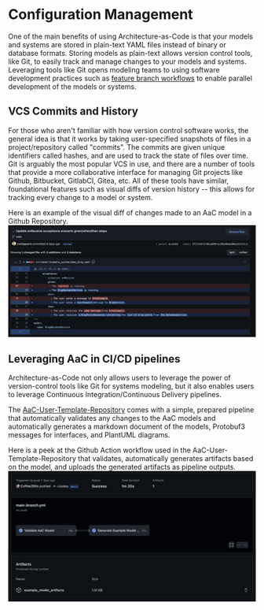 # Configuration Management
One of the main benefits of using Architecture-as-Code is that your models and systems are stored in plain-text YAML files instead of binary or database formats. Storing models as plain-text allows version control tools, like Git, to easily track and manage changes to your models and systems. Leveraging tools like Git opens modeling teams to using software development practices such as [feature branch workflows](https://www.atlassian.com/git/tutorials/comparing-workflows/feature-branch-workflow) to enable parallel development of the models or systems.

## VCS Commits and History
For those who aren't familiar with how version control software works, the general idea is that it works by taking user-specified snapshots of files in a project/repository called "commits". The commits are given unique identifiers called hashes, and are used to track the state of files over time. Git is arguably the most popular VCS in use, and there are a number of tools that provide a more collaborative interface for managing Git projects like Github, Bitbucket, GitlabCI, Gitea, etc. All of these tools have similar, foundational features such as visual diffs of version history -- this allows for tracking every change to a model or system.

Here is an example of the visual diff of changes made to an AaC model in a Github Repository.
![github commit visual diff](../../images/github/github_commit_changes.png)

## Leveraging AaC in CI/CD pipelines
Architecture-as-Code not only allows users to leverage the power of version-control tools like Git for systems modeling, but it also enables users to leverage Continuous Integration/Continuous Delivery pipelines.

The [AaC-User-Template-Repository](https://github.com/Coffee2Bits/AaC-User-Template-Repository/actions/runs/2380729241) comes with a simple, prepared pipeline that automatically validates any changes to the AaC models and automatically generates a markdown document of the models, Protobuf3 messages for interfaces, and PlantUML diagrams.

Here is a peek at the Github Action workflow used in the AaC-User-Template-Repository that validates, automatically generates artifacts based on the model, and uploads the generated artifacts as pipeline outputs.
![AaC-User-Template-Repository pipeline](../../images/github/template_repo_actions_pipeline.png)
